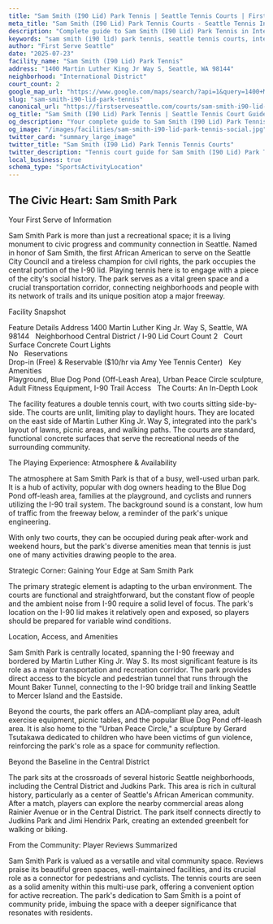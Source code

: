 ```yaml
---
title: "Sam Smith (I90 Lid) Park Tennis | Seattle Tennis Courts | First Serve Seattle"
meta_title: "Sam Smith (I90 Lid) Park Tennis Courts - Seattle Tennis Information & Reviews"
description: "Complete guide to Sam Smith (I90 Lid) Park Tennis in International District, Seattle. Court details, amenities, local tips, and reviews for tennis players in Seattle, WA."
keywords: "sam smith (i90 lid) park tennis, seattle tennis courts, international district tennis, tennis courts near me, seattle tennis, 98144 tennis courts, public tennis courts seattle, outdoor tennis courts"
author: "First Serve Seattle"
date: "2025-07-23"
facility_name: "Sam Smith (I90 Lid) Park Tennis"
address: "1400 Martin Luther King Jr Way S, Seattle, WA 98144"
neighborhood: "International District"
court_count: 2
google_map_url: "https://www.google.com/maps/search/?api=1&query=1400+Martin+Luther+King+Jr+Way+S%2C+Seattle%2C+WA+98144"
slug: "sam-smith-i90-lid-park-tennis"
canonical_url: "https://firstserveseattle.com/courts/sam-smith-i90-lid-park-tennis"
og_title: "Sam Smith (I90 Lid) Park Tennis | Seattle Tennis Court Guide"
og_description: "Your complete guide to Sam Smith (I90 Lid) Park Tennis in International District. Court conditions, amenities, and local tennis insights."
og_image: "/images/facilities/sam-smith-i90-lid-park-tennis-social.jpg"
twitter_card: "summary_large_image"
twitter_title: "Sam Smith (I90 Lid) Park Tennis Tennis Courts"
twitter_description: "Tennis court guide for Sam Smith (I90 Lid) Park Tennis in International District, Seattle"
local_business: true
schema_type: "SportsActivityLocation"
---
```


## The Civic Heart: Sam Smith Park

Your First Serve of Information

Sam Smith Park is more than just a recreational space; it is a living monument to civic progress and community connection in Seattle. Named in honor of Sam Smith, the first African American to serve on the Seattle City Council and a tireless champion for civil rights, the park occupies the central portion of the I-90 lid. Playing tennis here is to engage with a piece of the city's social history. The park serves as a vital green space and a crucial transportation corridor, connecting neighborhoods and people with its network of trails and its unique position atop a major freeway.   

Facility Snapshot

Feature	Details
Address	
1400 Martin Luther King Jr. Way S, Seattle, WA 98144    
Neighborhood	Central District / I-90 Lid
Court Count	
2    
Court Surface	Concrete
Court Lights	
No    
Reservations	
Drop-in (Free) & Reservable ($10/hr via Amy Yee Tennis Center)    
Key Amenities	
Playground, Blue Dog Pond (Off-Leash Area), Urban Peace Circle sculpture, Adult Fitness Equipment, I-90 Trail Access    
The Courts: An In-Depth Look

The facility features a double tennis court, with two courts sitting side-by-side. The courts are unlit, limiting play to daylight hours. They are located on the east side of Martin Luther King Jr. Way S, integrated into the park's layout of lawns, picnic areas, and walking paths. The courts are standard, functional concrete surfaces that serve the recreational needs of the surrounding community.   

The Playing Experience: Atmosphere & Availability

The atmosphere at Sam Smith Park is that of a busy, well-used urban park. It is a hub of activity, popular with dog owners heading to the Blue Dog Pond off-leash area, families at the playground, and cyclists and runners utilizing the I-90 trail system. The background sound is a constant, low hum of traffic from the freeway below, a reminder of the park's unique engineering.   

With only two courts, they can be occupied during peak after-work and weekend hours, but the park's diverse amenities mean that tennis is just one of many activities drawing people to the area.

Strategic Corner: Gaining Your Edge at Sam Smith Park

The primary strategic element is adapting to the urban environment. The courts are functional and straightforward, but the constant flow of people and the ambient noise from I-90 require a solid level of focus. The park's location on the I-90 lid makes it relatively open and exposed, so players should be prepared for variable wind conditions.

Location, Access, and Amenities

Sam Smith Park is centrally located, spanning the I-90 freeway and bordered by Martin Luther King Jr. Way S. Its most significant feature is its role as a major transportation and recreation corridor. The park provides direct access to the bicycle and pedestrian tunnel that runs through the Mount Baker Tunnel, connecting to the I-90 bridge trail and linking Seattle to Mercer Island and the Eastside.   

Beyond the courts, the park offers an ADA-compliant play area, adult exercise equipment, picnic tables, and the popular Blue Dog Pond off-leash area. It is also home to the "Urban Peace Circle," a sculpture by Gerard Tsutakawa dedicated to children who have been victims of gun violence, reinforcing the park's role as a space for community reflection.   

Beyond the Baseline in the Central District

The park sits at the crossroads of several historic Seattle neighborhoods, including the Central District and Judkins Park. This area is rich in cultural history, particularly as a center of Seattle's African American community. After a match, players can explore the nearby commercial areas along Rainier Avenue or in the Central District. The park itself connects directly to Judkins Park and Jimi Hendrix Park, creating an extended greenbelt for walking or biking.   

From the Community: Player Reviews Summarized

Sam Smith Park is valued as a versatile and vital community space. Reviews praise its beautiful green spaces, well-maintained facilities, and its crucial role as a connector for pedestrians and cyclists. The tennis courts are seen as a solid amenity within this multi-use park, offering a convenient option for active recreation. The park's dedication to Sam Smith is a point of community pride, imbuing the space with a deeper significance that resonates with residents.
